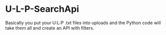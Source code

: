 # U-L-P-SearchApi
Basically you put your U:L:P .txt files into uploads and the Python code will take them all and create an API with filters.
